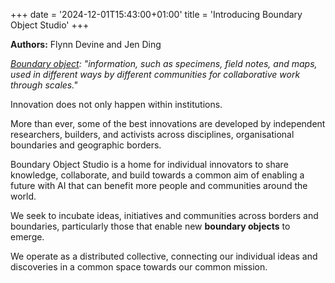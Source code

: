 +++
date = '2024-12-01T15:43:00+01:00'
title = 'Introducing Boundary Object Studio'
+++

**Authors:** Flynn Devine and Jen Ding

*[Boundary object](https://en.wikipedia.org/wiki/Boundary_object): "information, such as specimens, field notes, and maps, used in different ways by different communities for collaborative work through scales."*

Innovation does not only happen within institutions.

More than ever, some of the best innovations are developed by independent
researchers, builders, and activists across disciplines,
organisational boundaries and geographic borders.

Boundary Object Studio is a home for individual innovators to share knowledge,
collaborate, and build towards a common aim of enabling a future with AI
that can benefit more people and communities around the world.

We seek to incubate ideas, initiatives and communities across borders and
boundaries, particularly those that enable new **boundary objects** to emerge.

We operate as a distributed collective,
connecting our individual ideas and discoveries in a common space
towards our common mission.
